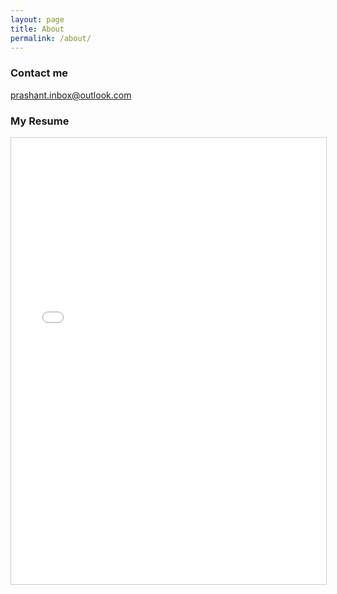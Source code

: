 ```yaml
---
layout: page
title: About
permalink: /about/
---
```

### Contact me

[prashant.inbox@outlook.com](mailto:prashant.inbox@outlook.com)

### My Resume

<iframe src="//www.slideshare.net/slideshow/embed_code/key/f6NHpnYaU9buzY" width="668" height="714" frameborder="0" marginwidth="0" marginheight="0" scrolling="no" style="border:1px solid #CCC; border-width:1px; margin-bottom:5px; max-width: 100%;" allowfullscreen> </iframe>
